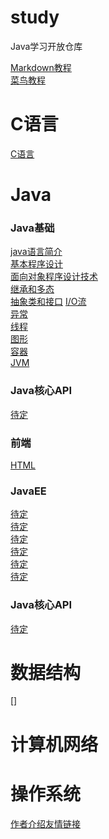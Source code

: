 # study
Java学习开放仓库    

[Markdown教程](https://www.runoob.com/markdown/md-tutorial.html)              
[菜鸟教程](https://www.runoob.com)         

# C语言 
[C语言](https://github.com/eternityfantastic/study/blob/master/note/C语言.md)

# Java 
### Java基础        
[java语言简介](https://github.com/eternityfantastic/study/blob/master/note/Java语言简介.md)  
[基本程序设计](https://github.com/eternityfantastic/study/blob/master/note/基本程序设计.md)  
[面向对象程序设计技术](https://github.com/eternityfantastic/study/blob/master/note/面向对象程序设计.md)  
[继承和多态](https://github.com/eternityfantastic/study/blob/master/note/继承和多态.md)               
[抽象类和接口](https://github.com/eternityfantastic/stblob/master/note/方法.md)
[I/O流](https://github.com/eternityfantastic/tdy/blob/master/note/运算符和表达式.md)           
[异常](https://github.com/eternityfantastic/studblob/master/note/分支结构.md)           
[线程](https://github.com/eternityfantastic/s/blob/master/note/循环结构.md)               
[图形](https://github.com/eternityfantastic/studyob/master/note/数组.md)      
[容器](https://github.com/eternityfantastic/studyob/master/note/数组.md)               
[JVM](https://github.com/eternityfantastic/stblob/master/note/方法.md)
### Java核心API
[待定](https://github.com/eternityfanc/study/blob/master/note/对象和类.md) 
### 前端
[HTML](https://github.com/eternityfantastic/study/blob/master/note/HTML基础.md)
### JavaEE             
[待定](https://github.com/eternityfanc/study/blob/master/note/对象和类.md)         
[待定](https://github.com/eternastic/study/blob/master/note/方法和数组.md)        
[待定](https://github.com/eterntastic/study/blob/master/note/JVM内存管理.md)         
[待定](https://github.com/eternityfant/study/blob/master/note/继承.md)         
[待定](https://github.com/etestic/study/blob/master/note/访问权限.md)         
[待定](https://github.com/eternintastic/study/blob/master/note/抽象类和接口.md)    
### Java核心API             
[待定](https://www.runoob.com)         



#  数据结构
[]

# 计算机网络 

# 操作系统 
[作者介绍](https://www.runo;lk;lk;.com)[友情链接](https://www.runo;lk;lk;.com)


